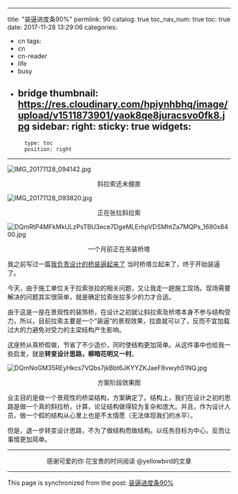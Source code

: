 
---
title: "装逼进度条90%"
permlink: 90
catalog: true
toc_nav_num: true
toc: true
date: 2017-11-28 13:29:06
categories:
- cn
tags:
- cn
- cn-reader
- life
- busy
- bridge
thumbnail: https://res.cloudinary.com/hpiynhbhq/image/upload/v1511873901/yaok8qe8juracsvo0fk8.jpg
sidebar:
    right:
        sticky: true
widgets:
    -
        type: toc
        position: right
---


![IMG_20171128_094142.jpg](https://res.cloudinary.com/hpiynhbhq/image/upload/v1511873901/yaok8qe8juracsvo0fk8.jpg)
<center>斜拉索还未绷直</center>

![IMG_20171128_093820.jpg](https://res.cloudinary.com/hpiynhbhq/image/upload/v1511873933/vygpgswwg7z1wa3yhivk.jpg)
<center>正在张拉斜拉索</center>

![DQmRtP4MFkMkULzPsTBU3ece7DgeMLErhpVDSMhtZa7MQPs_1680x8400.jpg](https://res.cloudinary.com/hpiynhbhq/image/upload/v1511875372/pglo4pacboglptqye9ic.jpg)
<center>一个月前正在吊装桥塔</center>

我之前写过一篇[我负责设计的桥装逼起来了](https://steemit.com/cn/@yellowbird/i-designed-a-bridge) 当时桥塔立起来了，终于开始装逼了。

今天，由于施工单位关于拉索张拉的相关问题，又让我走一趟施工现场。现场需要解决的问题其实很简单，就是确定拉索张拉多少的力才合适。

由于这是一座在景观性的装饰桥，在设计之初就让斜拉索及桥塔本身不参与结构受力，所以，目前拉索主要是一个“装逼”的景观效果，拉直就可以了，反而不宜加载过大的力避免对受力的主梁结构产生影响。

这座桥从真桥假做，节省了不少造价，同时使结构更加简单。从这件事中也给我一些启发，就是**转变设计思路，柳暗花明又一村**。

![DQmNoGM35REyHkcs7VQbs7jkBbt6JKYYZKJaeF8vwyh51NQ.jpg](https://res.cloudinary.com/hpiynhbhq/image/upload/v1511875127/crk6ccagunwvom9kmh3q.jpg)
<center>方案阶段效果图</center>

业主目的是做一个景观性的桥梁结构，方案确定了。结构上，我们在设计之初的思路是做一个真的斜拉桥，计算，论证结构做得较为复杂和庞大。并且，作为设计人员，做一个假的结构从心里上也是不太情愿（无法体现我们的水平）。

但是，退一步转变设计思路，不为了做结构而做结构。以任务目标为中心，反而让事情更加简单。

---

<center>感谢可爱的你
花宝贵的时间阅读 @yellowbird的文章</center>

- - -

This page is synchronized from the post: [装逼进度条90%](https://steemit.com/@yellowbird/90)
